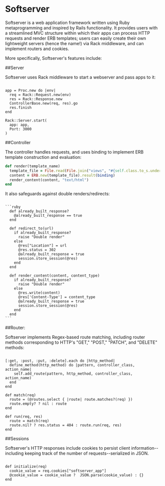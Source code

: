# Softserver

Softserver is a web application framework written using Ruby metaprogramming and inspired by Rails functionality.  It provides users with a streamlined MVC structure within which their apps can process HTTP requests and render ERB templates; users can easily create their own lightweight servers (hence the name!) via Rack middleware, and can implement routers and cookies.  

More specifically, Softserver's features include:

##Server

Softserver uses Rack middleware to start a webserver and pass apps to it:

<pre><code>
app = Proc.new do |env|
  req = Rack::Request.new(env)
  res = Rack::Response.new
  ControllerBase.new(req, res).go
  res.finish
end

Rack::Server.start(
  app: app,
  Port: 3000
)
</code></pre>

##Controller

The controller handles requests, and uses binding to implement ERB template construction and evaluation:

```ruby
def render(template_name)
  template_file = File.read(File.join("views", "#{self.class.to_s.underscore}", "#{template_name}.html.erb"))
  content = ERB.new(template_file).result(binding)
  render_content(content, "text/html")
end
```

It also safeguards against double renders/redirects:

<pre><code>  
```ruby
  def already_built_response?
    @already_built_response == true
  end

  def redirect_to(url)
    if already_built_response?
      raise "Double render"
    else
      @res["Location"] = url
      @res.status = 302
      @already_built_response = true
      session.store_session(@res)
    end
  end

  def render_content(content, content_type)
    if already_built_response?
      raise "Double render"
    else
      @res.write(content)
      @res['Content-Type'] = content_type
      @already_built_response = true
      session.store_session(@res)
    end
  end
```
</code></pre>


##Router:

Softserver implements Regex-based route matching, including router methods corresponding to HTTP's "GET," "POST," "PATCH", and "DELETE" methods:

<pre><code>
[:get, :post, :put, :delete].each do |http_method|
  define_method(http_method) do |pattern, controller_class, action_name|
    self.add_route(pattern, http_method, controller_class, action_name)
  end
end

def match(req)
  route = (@routes.select { |route| route.matches?(req) })
  route.empty? ? nil : route
end

def run(req, res)
  route = match(req)
  route.nil? ? res.status = 404 : route.run(req, res)
end
</code></pre>

##Sessions

Softserver's HTTP responses include cookies to persist client information--including keeping track of the number of requests--serialized in JSON.

<pre><code>
def initialize(req)
  cookie_value = req.cookies["softserver_app"]
  @cookie_value = cookie_value ?  JSON.parse(cookie_value) : {}
end
</pre></code>

